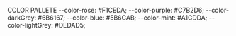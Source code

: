 COLOR PALLETE
    --color-rose: #F1CEDA;
    --color-purple: #C7B2D6;
    --color-darkGrey: #6B6167;
    --color-blue: #5B6CAB;
    --color-mint: #A1CDDA;
    --color-lightGrey: #DEDAD5;
